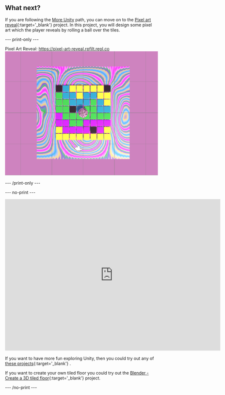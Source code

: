 ## What next?

If you are following the [More Unity](https://projects.raspberrypi.org/en/raspberrypi/more-unity) path, you can move on to the [Pixel art reveal](https://projects.raspberrypi.org/en/projects/pixel-art-reveal){:target='_blank'} project. In this project, you will design some pixel art which the player reveals by rolling a ball over the tiles.

--- print-only ---

Pixel Art Reveal: https://pixel-art-reveal.rpfilt.repl.co
![An image of the finished Pixel art reveal project showing coloured tiles and a ball with a patterned material. The floor is viewed from above with four centre tile colours revealed.](images/static-pink.png)

--- /print-only ---

--- no-print ---

<iframe allowtransparency="true" width="710" height="500" src="https://raspberrypilearning.github.io/unity-webgl/PixelArtReveal" scrolling="no" frameborder="0"></iframe>

If you want to have more fun exploring Unity, then you could try out any of [these projects](https://projects.raspberrypi.org/en/projects?software%5B%5D=unity){:target='_blank'} .

If you want to create your own tiled floor you could try out the [Blender - Create a 3D tiled floor](https://projects.raspberrypi.org/en/projects/blender-tiled-floor){:target='_blank'}  project. 

--- /no-print ---
